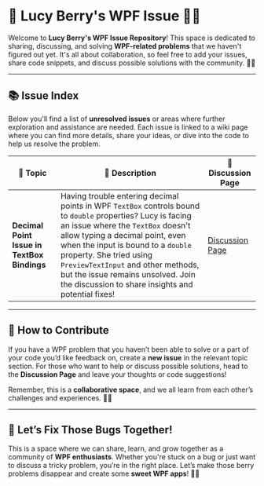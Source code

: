 # 🍓 Lucy Berry's WPF Issue 🍒✨

Welcome to **Lucy Berry's WPF Issue Repository**! This space is dedicated to sharing, discussing, and solving **WPF-related problems** that we haven't figured out yet. It's all about collaboration, so feel free to add your issues, share code snippets, and discuss possible solutions with the community. 💖✨

---

## 📚 **Issue Index**

Below you'll find a list of **unresolved issues** or areas where further exploration and assistance are needed. Each issue is linked to a wiki page where you can find more details, share your ideas, or dive into the code to help us resolve the problem.

| 🌟 **Topic**                        | 📖 **Description**                                     | 🔗 **Discussion Page**                                             |
|-------------------------------------|--------------------------------------------------------|--------------------------------------------------------------------|
| **Decimal Point Issue in TextBox Bindings**   | Having trouble entering decimal points in WPF `TextBox` controls bound to `double` properties? Lucy is facing an issue where the `TextBox` doesn't allow typing a decimal point, even when the input is bound to a `double` property. She tried using `PreviewTextInput` and other methods, but the issue remains unsolved. Join the discussion to share insights and potential fixes! | [Discussion Page](https://github.com/lucyberryhub/WPF-Issue/wiki/Decimal-Point-Handling) |

---

## 🍓 **How to Contribute**

If you have a WPF problem that you haven’t been able to solve or a part of your code you’d like feedback on, create a **new issue** in the relevant topic section. For those who want to help or discuss possible solutions, head to the **Discussion Page** and leave your thoughts or code suggestions!

Remember, this is a **collaborative space**, and we all learn from each other’s challenges and experiences. 💖✨

---

## 🍒 **Let’s Fix Those Bugs Together!**

This is a space where we can share, learn, and grow together as a community of **WPF enthusiasts**. Whether you're stuck on a bug or just want to discuss a tricky problem, you’re in the right place. Let’s make those berry problems disappear and create some **sweet WPF apps**! 🍓✨
